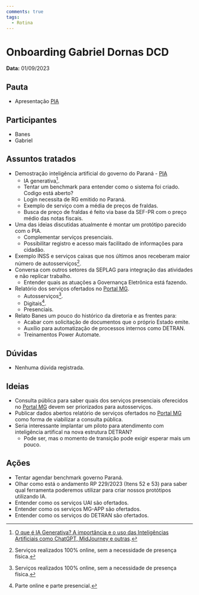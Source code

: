 ```yaml
---
comments: true
tags:
  - Rotina
---
```


# Onboarding Gabriel Dornas DCD

**Data:** 01/09/2023

## Pauta
- Apresentação [PIA](https://pia.paas.pr.gov.br/)

## Participantes
- Banes
- Gabriel

## Assuntos tratados
- Demostração inteligência artificial do governo do Paraná - [PIA](https://pia.paas.pr.gov.br/)
    - IA generativa[^1].
    - Tentar um benchmark para entender como o sistema foi criado. Codigo está aberto?
    - Login necessita de RG emitido no Paraná.
    - Exemplo de serviço com a média de preços de fraldas.
    - Busca de preço de fraldas é feito via base da SEF-PR com o preço médio das notas fiscais.
- Uma das ideias discutidas atualmente é montar um protótipo parecido com o PIA.
    - Complementar serviços presenciais.
    - Possibilitar registro e acesso mais facilitado de informações para cidadão.
- Exemplo INSS e serviços caixas que nos últimos anos receberam maior número de autosserviços[^2].
- Conversa com outros setores da SEPLAG para integração das atividades e não replicar trabalho.
    - Entender quais as atuações a Governança Eletrônica está fazendo.
- Relatório dos serviços ofertados no [Portal MG](https://www.mg.gov.br/).
    - Autosserviços[^2].
    - Digitais[^3].
    - Presenciais.
- Relato Banes um pouco do histórico da diretoria e as frentes para:
    - Acabar com solicitação de documentos que o próprio Estado emite.
    - Auxílio para automatização de processos internos como DETRAN.
    - Treinamentos Power Automate.

## Dúvidas
- Nenhuma dúvida registrada.

## Ideias
- Consulta pública para saber quais dos serviços presenciais oferecidos no [Portal MG](https://www.mg.gov.br/) devem ser priorizados para autosserviços.
- Publicar dados abertos relatório de serviços ofertados no [Portal MG](https://www.mg.gov.br/) como forma de viabilizar a consulta pública.
- Seria interessante implantar um piloto para atendimento com inteligência artifical na nova estrutura DETRAN?
    - Pode ser, mas o momento de transição pode exigir esperar mais um pouco.

## Ações
- Tentar agendar benchmark governo Paraná.
- Olhar como está o andamento RP 229/2023 (Itens 52 e 53) para saber qual ferramenta poderemos utilizar para criar nossos protótipos utilizando IA.
- Entender como os serviços UAI são ofertados.
- Entender como os serviços MG-APP são ofertados.
- Entender como os serviços do DETRAN são ofertados.

[^1]: [O que é IA Generativa? A importância e o uso das Inteligências Artificiais como ChatGPT, MidJourney e outras](https://site.alura.com.br/artigos/inteligencia-artificial-ia-generativa-chatgpt-gpt-midjourney).
[^2]: Serviços realizados 100% online, sem a necessidade de presença física.
[^3]: Parte online e parte presencial.
